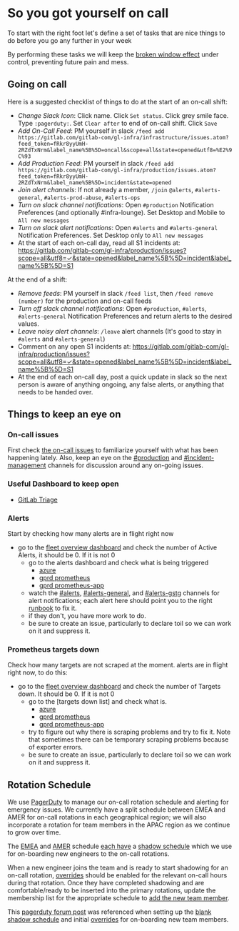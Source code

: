 # So you got yourself on call

To start with the right foot let's define a set of tasks that are nice things to do before you go
any further in your week

By performing these tasks we will keep the [broken window
effect](https://en.wikipedia.org/wiki/Broken_windows_theory) under control, preventing future pain
and mess.

## Going on call

Here is a suggested checklist of things to do at the start of an on-call shift:

- *Change Slack Icon*: Click name. Click `Set status`. Click grey smile face. Type `:pagerduty:`. Set `Clear after` to end of on-call shift. Click `Save`
- *Add On-Call Feed*: PM yourself in slack `/feed add https://gitlab.com/gitlab-com/gl-infra/infrastructure/issues.atom?feed_token=fRkr8yyUmH-2RZdTxNrm&label_name%5B%5D=oncall&scope=all&state=opened&utf8=%E2%9C%93`
- *Add Production Feed*: PM yourself in slack `/feed add https://gitlab.com/gitlab-com/gl-infra/production/issues.atom?feed_token=fRkr8yyUmH-2RZdTxNrm&label_name%5B%5D=incident&state=opened`
- *Join alert channels*: If not already a member, `/join` `@alerts`, `#alerts-general`, `#alerts-prod-abuse`, `#alerts-ops`
- *Turn on slack channel notifications*: Open `#production` Notification Preferences (and optionally #infra-lounge). Set Desktop and Mobile to `All new messages`
- *Turn on slack alert notifications*: Open `#alerts` and `#alerts-general` Notification Preferences. Set Desktop only to `All new messages`
- At the start of each on-call day, read all S1 incidents at: https://gitlab.com/gitlab-com/gl-infra/production/issues?scope=all&utf8=✓&state=opened&label_name%5B%5D=incident&label_name%5B%5D=S1

At the end of a shift:

- *Remove feeds*: PM yourself in slack `/feed list`, then `/feed remove (number)` for the production and on-call feeds
- *Turn off slack channel notifications*: Open `#production`, `#alerts`, `#alerts-general` Notification Preferences and return alerts to the desired values.
- *Leave noisy alert channels*: `/leave` alert channels (It's good to stay in `#alerts` and `#alerts-general`)
- Comment on any open S1 incidents at: https://gitlab.com/gitlab-com/gl-infra/production/issues?scope=all&utf8=✓&state=opened&label_name%5B%5D=incident&label_name%5B%5D=S1
- At the end of each on-call day, post a quick update in slack so the next person is aware of anything ongoing, any false alerts, or anything that needs to be handed over.

## Things to keep an eye on

### On-call issues

First check [the on-call issues][on-call-issues] to familiarize yourself with what has been
happening lately. Also, keep an eye on the [#production][slack-production] and
[#incident-management][slack-incident-management] channels for discussion around any on-going
issues.

### Useful Dashboard to keep open

- [GitLab Triage](https://dashboards.gitlab.net/d/RZmbBr7mk/gitlab-triage?orgId=1&refresh=30s)

### Alerts

Start by checking how many alerts are in flight right now

-   go to the [fleet overview dashboard](https://dashboards.gitlab.net/dashboard/db/fleet-overview) and check the number of Active Alerts, it should be 0. If it is not 0
    -   go to the alerts dashboard and check what is being triggered
        -   [azure][prometheus-azure]
        -   [gprd prometheus][prometheus-gprd]
        -   [gprd prometheus-app][prometheus-app-gprd]
    -   watch the [#alerts][slack-alerts], [#alerts-general][slack-alerts-general], and [#alerts-gstg][slack-alerts-gstg] channels for alert notifications; each alert here should point you to the right [runbook][runbook-repo] to fix it.
    -   if they don't, you have more work to do.
    -   be sure to create an issue, particularly to declare toil so we can work on it and suppress it.

### Prometheus targets down

Check how many targets are not scraped at the moment. alerts are in flight right now, to do this:

-   go to the [fleet overview dashboard](https://dashboards.gitlab.net/dashboard/db/fleet-overview) and check the number of Targets down. It should be 0. If it is not 0
    -   go to the [targets down list] and check what is.
        -   [azure][prometheus-azure-targets-down]
        -   [gprd prometheus][prometheus-gprd-targets-down]
        -   [gprd prometheus-app][prometheus-app-gprd-targets-down]
    -   try to figure out why there is scraping problems and try to fix it. Note that sometimes there can be temporary scraping problems because of exporter errors.
    -   be sure to create an issue, particularly to declare toil so we can work on it and suppress it.

## Rotation Schedule

We use [PagerDuty](https://gitlab.pagerduty.com) to manage our on-call rotation schedule and
alerting for emergency issues. We currently have a split schedule between EMEA and AMER for on-call
rotations in each geographical region; we will also incorporate a rotation for team members in the
APAC region as we continue to grow over time.

The [EMEA][pagerduty-emea] and [AMER][pagerduty-amer] schedule [each have][pagerduty-emea-shadow] a
[shadow schedule][pagerduty-amer-shadow] which we use for on-boarding new engineers to the on-call
rotations.

When a new engineer joins the team and is ready to start shadowing for an on-call rotation,
[overrides][pagerduty-overrides] should be enabled for the relevant on-call hours during that
rotation. Once they have completed shadowing and are comfortable/ready to be inserted into the
primary rotations, update the membership list for the appropriate schedule to [add the new team
member][pagerduty-add-user].

This [pagerduty forum post][pagerduty-shadow-schedule] was referenced when setting up the [blank
shadow schedule][pagerduty-blank-schedule] and initial [overrides][pagerduty-overrides] for
on-boarding new team members.


[on-call-issues]:                   https://gitlab.com/gitlab-com/infrastructure/issues?scope=all&utf8=%E2%9C%93&state=all&label_name[]=oncall

[pagerduty-add-user]:               https://support.pagerduty.com/docs/editing-schedules#section-adding-users
[pagerduty-amer]:                   https://gitlab.pagerduty.com/schedules#PKN8L5Q
[pagerduty-amer-shadow]:            https://gitlab.pagerduty.com/schedules#P0HRY7O
[pagerduty-blank-schedule]:         https://community.pagerduty.com/t/creating-a-blank-schedule/212
[pagerduty-emea]:                   https://gitlab.pagerduty.com/schedules#PWDTHYI
[pagerduty-emea-shadow]:            https://gitlab.pagerduty.com/schedules#PSWRHSH
[pagerduty-overrides]:              https://support.pagerduty.com/docs/editing-schedules#section-create-and-delete-overrides
[pagerduty-shadow-schedule]:        https://community.pagerduty.com/t/creating-a-shadow-schedule-to-onboard-new-employees/214

[prometheus-azure]:                 https://prometheus.gitlab.com/alerts
[prometheus-azure-targets-down]:    https://prometheus.gitlab.com/consoles/up.html
[prometheus-gprd]:                  https://prometheus.gprd.gitlab.net/alerts
[prometheus-gprd-targets-down]:     https://prometheus.gprd.gitlab.net/consoles/up.html
[prometheus-app-gprd]:              https://prometheus-app.gprdgitlab.net/alerts
[prometheus-app-gprd-targets-down]: https://prometheus-app.gprd.gitlab.net/consoles/up.html

[runbook-repo]:                     https://gitlab.com/gitlab-com/runbooks

[slack-alerts]:                     https://gitlab.slack.com/channels/alerts
[slack-alerts-general]:             https://gitlab.slack.com/channels/alerts-general
[slack-alerts-gstg]:                https://gitlab.slack.com/channels/alerts-gstg
[slack-incident-management]:        https://gitlab.slack.com/channels/incident-management
[slack-production]:                 https://gitlab.slack.com/channels/production
